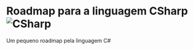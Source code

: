 # Roadmap para a linguagem CSharp ![CSharp](https://camo.githubusercontent.com/6d59b4ecdd84c7ac91535c70b8e1bb31803e35072d71a3a4430f37dd53eded0f/68747470733a2f2f63646e2e69636f6e2d69636f6e732e636f6d2f69636f6e73322f323431352f504e472f3531322f6373686172705f6f726967696e616c5f6c6f676f5f69636f6e5f3134363537382e706e67)

Um pequeno roadmap pela linguagem C#
